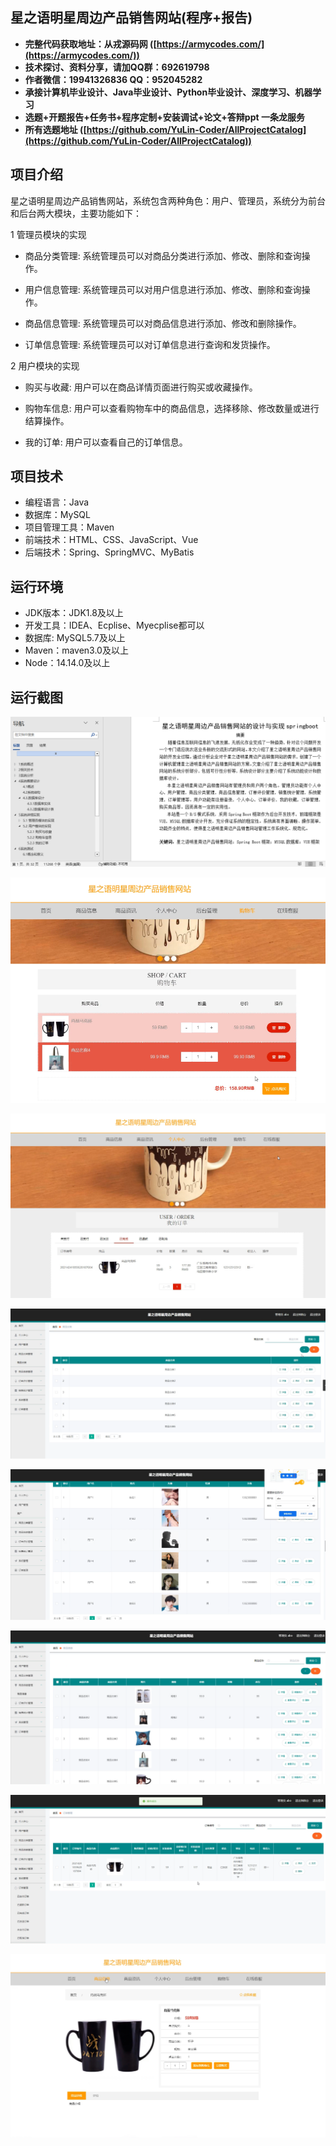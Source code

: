 ## 星之语明星周边产品销售网站(程序+报告)

- <b>完整代码获取地址：从戎源码网 ([https://armycodes.com/](https://armycodes.com/))</b>
- <b>技术探讨、资料分享，请加QQ群：692619798</b> 
- <b>作者微信：19941326836  QQ：952045282</b> 
- <b>承接计算机毕业设计、Java毕业设计、Python毕业设计、深度学习、机器学习</b>
- <b>选题+开题报告+任务书+程序定制+安装调试+论文+答辩ppt 一条龙服务</b>
- <b>所有选题地址 ([https://github.com/YuLin-Coder/AllProjectCatalog](https://github.com/YuLin-Coder/AllProjectCatalog)) </b>

## 项目介绍
星之语明星周边产品销售网站，系统包含两种角色：用户、管理员，系统分为前台和后台两大模块，主要功能如下：

1 管理员模块的实现
- 商品分类管理: 系统管理员可以对商品分类进行添加、修改、删除和查询操作。
  
- 用户信息管理: 系统管理员可以对用户信息进行添加、修改、删除和查询操作。

- 商品信息管理: 系统管理员可以对商品信息进行添加、修改和删除操作。

- 订单信息管理: 系统管理员可以对订单信息进行查询和发货操作。

2 用户模块的实现
- 购买与收藏: 用户可以在商品详情页面进行购买或收藏操作。

- 购物车信息: 用户可以查看购物车中的商品信息，选择移除、修改数量或进行结算操作。

- 我的订单: 用户可以查看自己的订单信息。

## 项目技术
- 编程语言：Java
- 数据库：MySQL
- 项目管理工具：Maven
- 前端技术：HTML、CSS、JavaScript、Vue
- 后端技术：Spring、SpringMVC、MyBatis

## 运行环境
- JDK版本：JDK1.8及以上
- 开发工具：IDEA、Ecplise、Myecplise都可以
- 数据库: MySQL5.7及以上
- Maven：maven3.0及以上
- Node：14.14.0及以上

## 运行截图
![](screenshot/1.png)

![](screenshot/2.png)

![](screenshot/3.png)

![](screenshot/4.png)

![](screenshot/5.png)

![](screenshot/6.png)

![](screenshot/7.png)

![](screenshot/8.png)
